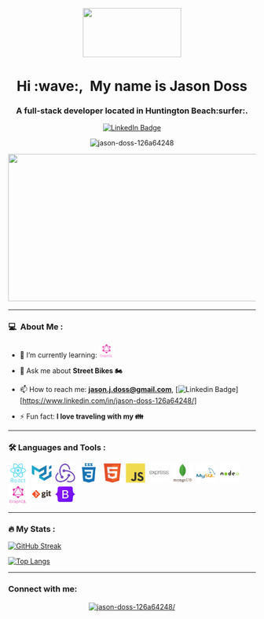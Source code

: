 <div id="header" align="center">
  <img src="https://media.giphy.com/media/RbDKaczqWovIugyJmW/giphy.gif" width="200" height="100"/>
</div>

<div id="header" align="center">
  <h1 align="center">Hi :wave:,&nbsp; My name is Jason Doss</h1>
  <h3 align="center">A full-stack developer located in Huntington Beach:surfer:.</h3>

  <div id="badges">
    <a href="https://www.linkedin.com/in/jason-doss-126a64248/">
      <img src="https://img.shields.io/badge/LinkedIn-blue?style=for-the-badge&logo=linkedin&logoColor=white" alt="LinkedIn Badge"/>
    </a>
    <p> <img src="https://komarev.com/ghpvc/?username=jason-doss-126a64248&label=Profile%20views&color=0e75b6&style=flat" alt="jason-doss-126a64248" /> </p>
     </div>
</div>

<div align="center">
  <img src="https://media.giphy.com/media/dWesBcTLavkZuG35MI/giphy.gif" width="600" height="300"/>
</div>

---

### :computer:&nbsp; About Me :
  
- 🌱 I’m currently learning: **<img src="https://github.com/devicons/devicon/blob/master/icons/graphql/graphql-plain-wordmark.svg" title="React" alt="React" width="30" height="30"/>&nbsp;**

- 💬 Ask me about **Street Bikes 🏍**

- 📫 How to reach me: **jason.j.doss@gmail.com**, [![Linkedin Badge](https://img.shields.io/badge/-LINKEDIN-blue?style=flat&logo=Linkedin&logoColor=white)][https://www.linkedin.com/in/jason-doss-126a64248/]

- ⚡ Fun fact: **I love traveling with my :family:**

---

### :hammer_and_wrench: Languages and Tools :

<div>
  <img src="https://github.com/devicons/devicon/blob/master/icons/react/react-original-wordmark.svg" title="React" alt="React" width="40" height="40"/>&nbsp;
  <img src="https://github.com/devicons/devicon/blob/master/icons/materialui/materialui-original.svg" title="Material UI" alt="Material UI" width="40" height="40"/>&nbsp;
  <img src="https://github.com/devicons/devicon/blob/master/icons/redux/redux-original.svg" title="Redux" alt="Redux " width="40" height="40"/>&nbsp;
  <img src="https://github.com/devicons/devicon/blob/master/icons/css3/css3-plain-wordmark.svg"  title="CSS3" alt="CSS" width="40" height="40"/>&nbsp;
  <img src="https://github.com/devicons/devicon/blob/master/icons/html5/html5-original.svg" title="HTML5" alt="HTML" width="40" height="40"/>&nbsp;
  <img src="https://github.com/devicons/devicon/blob/master/icons/javascript/javascript-original.svg" title="JavaScript" alt="JavaScript" width="40" height="40"/>&nbsp;
    <img src="https://github.com/devicons/devicon/blob/master/icons/express/express-original-wordmark.svg" title="Express" alt="Express" width="40" height="40"/>&nbsp;
  <img src="https://github.com/devicons/devicon/blob/master/icons/mongodb/mongodb-original-wordmark.svg" title="MongoDB" alt="MongoDB" width="40" height="40"/>&nbsp;
  <img src="https://github.com/devicons/devicon/blob/master/icons/mysql/mysql-original-wordmark.svg" title="MySQL"  alt="MySQL" width="40" height="40"/>&nbsp;
  <img src="https://github.com/devicons/devicon/blob/master/icons/nodejs/nodejs-original-wordmark.svg" title="NodeJS" alt="NodeJS" width="40" height="40"/>&nbsp;
  <img src="https://github.com/devicons/devicon/blob/master/icons/graphql/graphql-plain-wordmark.svg" title="React" alt="React" width="40" height="40"/>&nbsp;
  <img src="https://github.com/devicons/devicon/blob/master/icons/git/git-original-wordmark.svg" title="Git" **alt="Git" width="40" height="40"/>&nbsp;
  <img src="https://github.com/devicons/devicon/blob/master/icons/bootstrap/bootstrap-original.svg" title="Bootstrap" width="40" height="40"/>
</div>

---

### :fire: My Stats :
[![GitHub Streak](https://github-readme-streak-stats.herokuapp.com?user=dossj88&theme=github-dark-blue)](https://git.io/streak-stats)

[![Top Langs](https://github-readme-stats.vercel.app/api/top-langs/?username=dossj88&layout=compact&theme=vision-friendly-dark)](https://github.com/anuraghazra/github-readme-stats)

---

<h3 align="left">Connect with me:</h3>
<p align="center">
<a href="https://www.linkedin.com/in/jason-doss-126a64248/" target="blank"><img align="center" src="https://raw.githubusercontent.com/rahuldkjain/github-profile-readme-generator/master/src/images/icons/Social/linked-in-alt.svg" alt="jason-doss-126a64248/" height="30" width="40" /></a>
</p>

